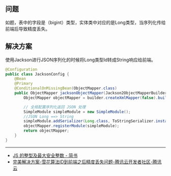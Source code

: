 ## 问题
如题，表中的字段是（bigint）类型，实体类中对应的是Long类型，当序列化传给前端后导致精度丢失。


## 解决方案
使用Jackson进行JSON序列化的时候将Long类型Id转成String响应给前端。
```java
@Configuration
public class JacksonConfig {
    @Bean
    @Primary
    @ConditionalOnMissingBean(ObjectMapper.class)
    public ObjectMapper jacksonObjectMapper(Jackson2ObjectMapperBuilder builder) {
        ObjectMapper objectMapper = builder.createXmlMapper(false).build();

        // 全局配置序列化返回 JSON 处理
        SimpleModule simpleModule = new SimpleModule();
        //JSON Long ==> String
        simpleModule.addSerializer(Long.class, ToStringSerializer.instance);
        objectMapper.registerModule(simpleModule);
        return objectMapper;
    }
}
```

---
- [JS 的整型及最大安全整数 - 简书](https://www.jianshu.com/p/05395ded2569)
- [完美解决方案-雪花算法ID到前端之后精度丢失问题-腾讯云开发者社区-腾讯云](https://cloud.tencent.com/developer/article/1703457)

